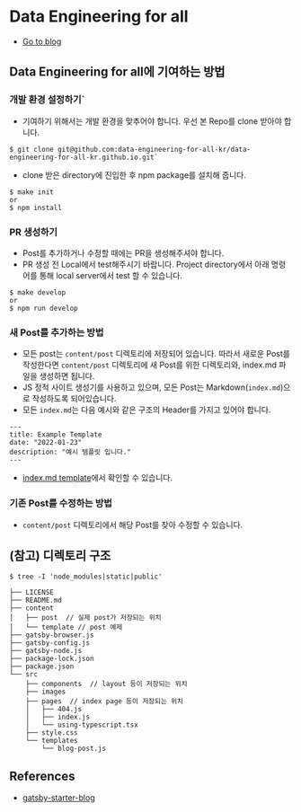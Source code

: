 # Data Engineering for all

- [Go to blog](<https://data-engineering-for-all-kr.github.io/>)

## Data Engineering for all에 기여하는 방법 

### 개발 환경 설정하기`

- 기여하기 위해서는 개발 환경을 맞추어야 합니다. 우선 본 Repo를 clone 받아야 합니다.

```
$ git clone git@github.com:data-engineering-for-all-kr/data-engineering-for-all-kr.github.io.git`
```

- clone 받은 directory에 진입한 후 npm package를 설치해 줍니다.

```
$ make init
or
$ npm install
```

### PR 생성하기

- Post를 추가하거나 수정할 때에는 PR을 생성해주셔야 합니다.
- PR 생성 전 Local에서 test해주시기 바랍니다. Project directory에서 아래 명령어를 통해 local server에서 test 할 수 있습니다.

```
$ make develop
or
$ npm run develop
```

### 새 Post를 추가하는 방법

- 모든 post는 `content/post` 디렉토리에 저장되어 있습니다. 따라서 새로운 Post를 작성한다면 `content/post` 디렉토리에 새 Post를 위한 디렉토리와, index.md 파일을 생성하면 됩니다.
- JS 정적 사이트 생성기를 사용하고 있으며, 모든 Post는 Markdown(`index.md`)으로 작성하도록 되어있습니다.
- 모든 `index.md`는 다음 예시와 같은 구조의 Header를 가지고 있어야 합니다.

```
---
title: Example Template
date: "2022-01-23"
description: "예시 템플릿 입니다."
---
```

- [index.md template](<content/template/exmaple/index.md>)에서 확인할 수 있습니다.

### 기존 Post를 수정하는 방법

- `content/post` 디렉토리에서 해당 Post를 찾아 수정할 수 있습니다.

## (참고) 디렉토리 구조

```
$ tree -I 'node_modules|static|public'

├── LICENSE
├── README.md
├── content
│   ├── post  // 실제 post가 저장되는 위치
│   └── template // post 예제
├── gatsby-browser.js
├── gatsby-config.js
├── gatsby-node.js
├── package-lock.json
├── package.json
└── src
    ├── components  // layout 등이 저장되는 위치
    ├── images
    ├── pages  // index page 등이 저장되는 위치
    │   ├── 404.js
    │   ├── index.js
    │   └── using-typescript.tsx
    ├── style.css
    └── templates
        └── blog-post.js

```

## References

- [gatsby-starter-blog](<https://www.gatsbyjs.com/starters/gatsbyjs/gatsby-starter-blog>)
